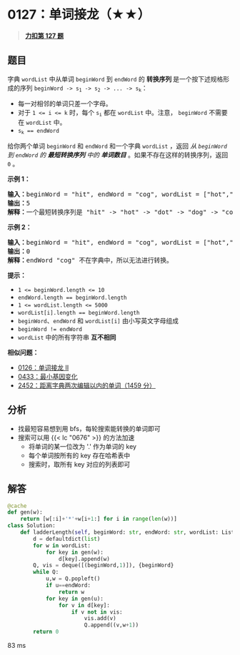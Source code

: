 # 0127：单词接龙（★★）


> <u>**[力扣第 127 题](https://leetcode.cn/problems/word-ladder/)**</u>

## 题目

<p>字典 <code>wordList</code> 中从单词 <code>beginWord</code><em> </em>到 <code>endWord</code> 的 <strong>转换序列 </strong>是一个按下述规格形成的序列<meta charset="UTF-8" /> <code>beginWord -&gt; s<sub>1</sub> -&gt; s<sub>2</sub> -&gt; ... -&gt; s<sub>k</sub></code>：</p>

<ul>
<li>每一对相邻的单词只差一个字母。</li>
<li><meta charset="UTF-8" /> 对于 <code>1 &lt;= i &lt;= k</code> 时，每个<meta charset="UTF-8" /> <code>s<sub>i</sub></code> 都在<meta charset="UTF-8" /> <code>wordList</code> 中。注意， <code>beginWord</code><em> </em>不需要在<meta charset="UTF-8" /> <code>wordList</code> 中。<meta charset="UTF-8" /></li>
<li><code>s<sub>k</sub> == endWord</code></li>
</ul>

<p>给你两个单词<em> </em><code>beginWord</code><em> </em>和 <code>endWord</code> 和一个字典 <code>wordList</code> ，返回 <em>从 <code>beginWord</code> 到 <code>endWord</code> 的 <strong>最短转换序列</strong> 中的 <strong>单词数目</strong></em> 。如果不存在这样的转换序列，返回 <code>0</code> 。</p>


<p><strong>示例 1：</strong></p>

<pre>
<strong>输入：</strong>beginWord = "hit", endWord = "cog", wordList = ["hot","dot","dog","lot","log","cog"]
<strong>输出：</strong>5
<strong>解释：</strong>一个最短转换序列是 "hit" -&gt; "hot" -&gt; "dot" -&gt; "dog" -&gt; "cog", 返回它的长度 5。
</pre>

<p><strong>示例 2：</strong></p>

<pre>
<strong>输入：</strong>beginWord = "hit", endWord = "cog", wordList = ["hot","dot","dog","lot","log"]
<strong>输出：</strong>0
<strong>解释：</strong>endWord "cog" 不在字典中，所以无法进行转换。</pre>



<p><strong>提示：</strong></p>

<ul>
<li><code>1 &lt;= beginWord.length &lt;= 10</code></li>
<li><code>endWord.length == beginWord.length</code></li>
<li><code>1 &lt;= wordList.length &lt;= 5000</code></li>
<li><code>wordList[i].length == beginWord.length</code></li>
<li><code>beginWord</code>、<code>endWord</code> 和 <code>wordList[i]</code> 由小写英文字母组成</li>
<li><code>beginWord != endWord</code></li>
<li><code>wordList</code> 中的所有字符串 <strong>互不相同</strong></li>
</ul>


**相似问题：**
- [0126：单词接龙 II](/leetcode/0126)
- [0433：最小基因变化](/leetcode/0433)
- [2452：距离字典两次编辑以内的单词（1459 分）](/leetcode/2452)


## 分析

- 找最短容易想到用 bfs，每轮搜索能转换的单词即可
- 搜索可以用 {{< lc "0676" >}} 的方法加速
	- 将单词的某一位改为 '.' 作为单词的 key
	- 每个单词按所有的 key 存在哈希表中
	- 搜索时，取所有 key 对应的列表即可

## 解答

```python
@cache
def gen(w):
    return [w[:i]+'*'+w[i+1:] for i in range(len(w))]
class Solution:
    def ladderLength(self, beginWord: str, endWord: str, wordList: List[str]) -> int:
        d = defaultdict(list)
        for w in wordList:
            for key in gen(w):
                d[key].append(w)
        Q, vis = deque([(beginWord,1)]), {beginWord}
        while Q:
            u,w = Q.popleft()
            if u==endWord:
                return w
            for key in gen(u):
                for v in d[key]:
                    if v not in vis:
                        vis.add(v)
                        Q.append((v,w+1))
        return 0
```
83 ms



